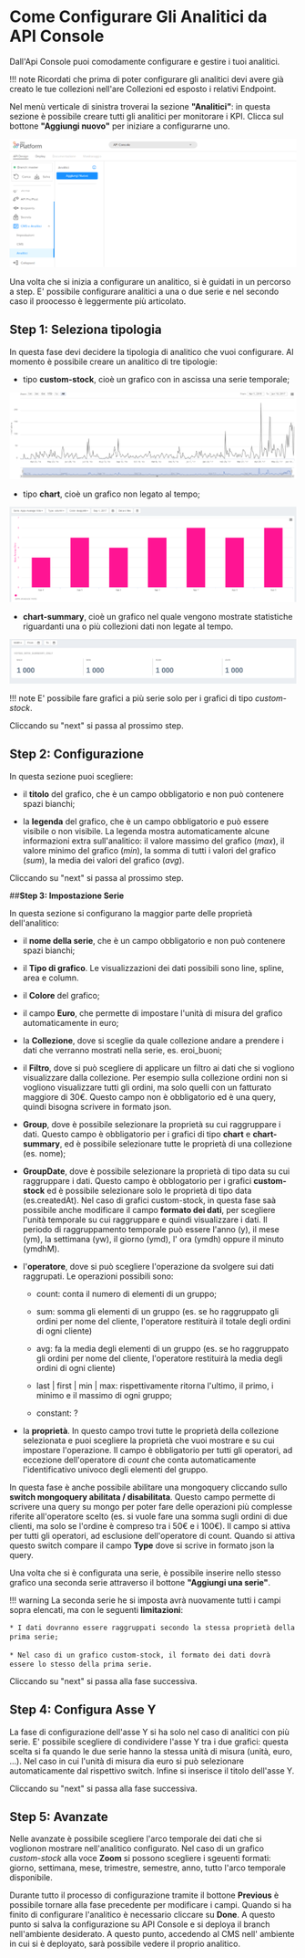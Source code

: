 # Come Configurare Gli Analitici da API Console

Dall'Api Console puoi comodamente configurare e gestire i tuoi analitici.

!!! note
    Ricordati che prima di poter configurare gli analitici devi avere già creato le tue collezioni nell'are Collezioni ed esposto i relativi Endpoint.

Nel menù verticale di sinistra troverai la sezione **"Analitici"**: in questa sezione è possibile creare tutti gli analitici per monitorare i KPI. Clicca sul bottone **"Aggiungi nuovo"** per iniziare a configurarne uno.

![](img/add_new.PNG)


Una volta che si inizia a configurare un analitico, si è guidati in un percorso a step. E' possibile configurare analitici a una o due serie e nel secondo caso il proocesso è leggermente più articolato.

## **Step 1: Seleziona tipologia**

In questa fase devi decidere la tipologia di analitico che vuoi configurare. Al momento è possibile creare un analitico di tre tipologie:

* tipo **custom-stock**, cioè un grafico con in ascissa una serie temporale;


![](img/stock.PNG)

* tipo **chart**, cioè un grafico non legato al tempo;


![](img/chart.PNG)

* **chart-summary**, cioè un grafico nel quale vengono mostrate statistiche riguardanti una o più collezioni dati non legate al tempo.


![](img/chart-summary.PNG)

!!! note
    E' possibile fare grafici a più serie solo per i grafici di tipo *custom-stock*.


Cliccando su "next" si passa al prossimo step.


## **Step 2: Configurazione**

In questa sezione puoi scegliere:

* il **titolo** del grafico, che è un campo obbligatorio e non può contenere spazi bianchi;

* la **legenda** del grafico, che è un campo obbligatorio e può essere visibile o non visibile. La legenda mostra automaticamente alcune informazioni extra sull'analitico: il valore massimo del grafico (*max*), il valore minimo del grafico (*min*), la somma di tutti i valori del grafico (*sum*), la media dei valori del grafico (*avg*).

Cliccando su "next" si passa al prossimo step.

##**Step 3: Impostazione Serie**

In questa sezione si configurano la maggior parte delle proprietà dell'analitico:

* il **nome della serie**, che è un campo obbligatorio e non può contenere spazi bianchi;

* il **Tipo di grafico**. Le visualizzazioni dei dati possibili sono line, spline, area e column.

* il **Colore** del grafico;

* il campo **Euro**, che permette di impostare l'unità di misura del grafico automaticamente in euro;

*  la **Collezione**, dove si sceglie da quale collezione andare a prendere i dati che verranno mostrati nella serie, es. eroi_buoni;

* il **Filtro**, dove si può scegliere di applicare un filtro ai dati che si vogliono visualizzare dalla collezione. Per esempio sulla collezione ordini non si vogliono visualizzare tutti gli ordini, ma solo quelli con un fatturato maggiore di 30€. Questo campo non è obbligatorio ed è una query, quindi bisogna scrivere in formato json.

* **Group**, dove è possibile selezionare la proprietà su cui raggruppare i dati. Questo campo è obbligatorio per i grafici di tipo **chart** e **chart-summary**, ed è possibile selezionare tutte le proprietà di una collezione (es. nome);

* **GroupDate**,  dove è possibile selezionare la proprietà di tipo data su cui raggruppare i dati. Questo campo è obblogatorio per i grafici **custom-stock** ed è possibile selezionare solo le proprietà di tipo data (es.createdAt). Nel caso di grafici custom-stock, in questa fase saà possibile anche modificare il campo **formato dei dati**, per scegliere l'unità temporale su cui raggruppare e quindi visualizzare i dati. Il periodo di raggruppamento temporale può essere l'anno (y), il mese (ym), la settimana (yw), il giorno (ymd), l' ora (ymdh) oppure il minuto (ymdhM).

* l'**operatore**, dove si può scegliere l'operazione da svolgere sui dati raggrupati. Le operazioni possibili sono:


    * count: conta il numero di elementi di un gruppo;


   * sum: somma gli elementi di un gruppo (es. se ho raggruppato gli ordini per nome del cliente, l'operatore restituirà il totale degli ordini di ogni cliente)


   * avg: fa la media degli elementi di un gruppo (es. se ho raggruppato gli ordini per nome del cliente, l'operatore restituirà la media degli ordini di ogni cliente)


   * last | first | min | max: rispettivamente ritorna l'ultimo, il primo, i minimo e il massimo di ogni gruppo;


   * constant: ?


* la **proprietà**. In questo campo trovi tutte le proprietà della collezione selezionata e puoi scegliere la proprietà che vuoi mostrare e su cui impostare l'operazione. Il campo è obbligatorio per tutti gli operatori, ad eccezione dell'operatore di *count* che conta automaticamente l'identificativo univoco degli elementi del gruppo.


In questa fase è anche possibile abilitare una mongoquery cliccando sullo **switch mongoquery abilitata / disabilitata**. Questo campo permette di scrivere una query su mongo per poter fare delle operazioni più complesse riferite all'operatore scelto (es. si vuole fare una somma sugli ordini di due clienti, ma solo se l'ordine è compreso tra i 50€ e i 100€). Il campo si attiva per tutti gli operatori, ad esclusione dell'operatore di count. Quando si attiva questo switch compare il campo **Type** dove si scrive in formato json la query.


Una volta che si è configurata una serie, è possibile inserire nello stesso grafico una seconda serie attraverso il bottone **"Aggiungi una serie"**.

!!! warning
    La seconda serie he si imposta avrà nuovamente tutti i campi sopra elencati, ma con le seguenti **limitazioni**:

    * I dati dovranno essere raggruppati secondo la stessa proprietà della prima serie;

    * Nel caso di un grafico custom-stock, il formato dei dati dovrà essere lo stesso della prima serie.



Cliccando su "next" si passa alla fase successiva.

## **Step 4: Configura Asse Y**

La fase di configurazione dell'asse Y si ha solo nel caso di analitici con più serie. E' possibile scegliere di condividere l'asse Y tra i due grafici: questa scelta si fa quando le due serie hanno la stessa unità di misura (unità, euro, ...). Nel caso in cui l'unità di misura dia euro si può selezionare automaticamente dal rispettivo switch. Infine si inserisce il titolo dell'asse Y.  

Cliccando su "next" si passa alla fase successiva.

## **Step 5: Avanzate**

Nelle avanzate è possibile scegliere l'arco temporale dei dati che si voglionon mostrare nell'analitico configurato. Nel caso di un grafico *custom-stock* alla voce **Zoom** si possono scegliere i sgeuenti formati: giorno, settimana, mese, trimestre, semestre, anno, tutto l'arco temporale disponibile.


Durante tutto il processo di configurazione tramite il bottone **Previous** è possibile tornare alla fase precedente per modificare i campi. Quando si ha finito di configurare l'analitico è necessario cliccare su **Done**. A questo punto si salva la configurazione su API Console e si deploya il branch nell'ambiente desiderato. A questo punto, accedendo al CMS nell' ambiente in cui si è deployato, sarà possibile vedere il proprio analitico.
